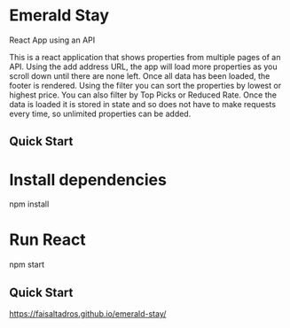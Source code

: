 # Emerald Stay
React App using an API

This is a react application that shows properties from multiple pages of an API.
Using the add address URL, the app will load more properties as you scroll down until there are none left.
Once all data has been loaded, the footer is rendered.
Using the filter you can sort the properties by lowest or highest price. You can also filter by Top Picks or Reduced Rate.
Once the data is loaded it is stored in state and so does not have to make requests every time, so unlimited properties can be added.

## Quick Start

# Install dependencies
npm install

# Run React
npm start


## Quick Start

https://faisaltadros.github.io/emerald-stay/
